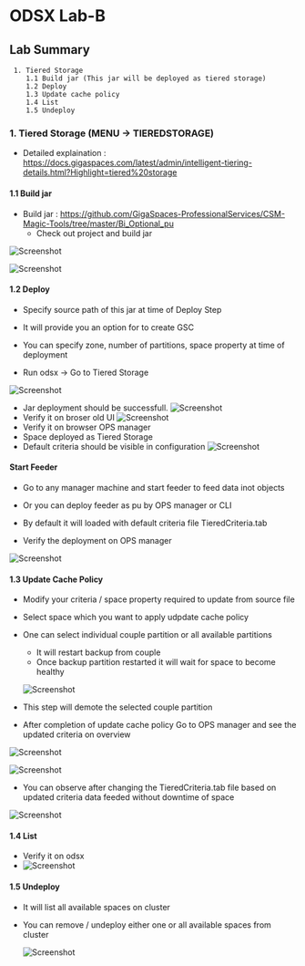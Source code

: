 # ODSX Lab-B

## Lab Summary
   
     1. Tiered Storage
        1.1 Build jar (This jar will be deployed as tiered storage)
        1.2 Deploy
        1.3 Update cache policy
        1.4 List
        1.5 Undeploy
        
### 1. Tiered Storage (MENU -> TIEREDSTORAGE)
    
   - Detailed explaination : https://docs.gigaspaces.com/latest/admin/intelligent-tiering-details.html?Highlight=tiered%20storage
    
#### 1.1 Build jar
    
- Build jar : https://github.com/GigaSpaces-ProfessionalServices/CSM-Magic-Tools/tree/master/Bi_Optional_pu  
  - Check out project and build jar

![Screenshot](./pictures/odsx_sox_tieredstorage_build1.png)

![Screenshot](./pictures/odsx_sox_tieredstorage_build2.png)

#### 1.2 Deploy
  - Specify source path of this jar at time of Deploy Step
  - It will provide you an option for to create GSC
  - You can specify zone, number of partitions, space property at time of deployment

 - Run odsx -> Go to Tiered Storage
 
 ![Screenshot](./pictures/odsx_sox_tieredstorage_install_1.png)
 - Jar deployment should be successfull. 
 ![Screenshot](./pictures/odsx_sox_tieredstorage_install_2.png)
 - Verify it on broser old UI
 ![Screenshot](./pictures/odsx_sox_tieredstorage_install_3.png)
 - Verify it on browser OPS manager
 - Space deployed as Tiered Storage
 - Default criteria should be visible in configuration
 ![Screenshot](./pictures/odsx_sox_tieredstorage_install_4.png) 

#### Start Feeder
 - Go to any manager machine and start feeder to feed data inot objects
 - Or you can deploy feeder as pu by OPS manager or CLI
 
 - By default it will loaded with default criteria file TieredCriteria.tab
 - Verify the deployment on OPS manager
 
  ![Screenshot](./pictures/odsx_sox_tieredstorage_feeder.png)  
 
 #### 1.3 Update Cache Policy
 
  - Modify your criteria / space property required to update from source file
  - Select space which you want to apply udpdate cache policy
  - One can select individual couple partition or all available partitions
    - It will restart backup from couple 
    - Once backup partition restarted it will wait for space to become healthy
 
     ![Screenshot](./pictures/odsx_sox_tieredstorage_criteria_updated.png)
     
     
 
  - This step will demote the selected couple partition
  - After completion of update cache policy Go to OPS manager and see the updated criteria on overview
     
   ![Screenshot](./pictures/odsx_sox_tieredstorage_updatepolicy.png)
   
   ![Screenshot](./pictures/odsx_sox_tieredstorage_updatepolicy_comp.png)
 
   - You can observe after changing the TieredCriteria.tab file based on updated criteria data feeded without downtime of space
 
   ![Screenshot](./pictures/odsx_sox_tieredstorage_updatepolicy_ui.png)
 
 #### 1.4 List
   - Verify it on odsx
   - ![Screenshot](./pictures/odsx_sox_tieredstorage_list.png)
  
 
 #### 1.5 Undeploy
 
 - It will list all available spaces on cluster
 - You can remove / undeploy either one or all available spaces from cluster 
 
     ![Screenshot](./pictures/odsx_sox_tieredstorage_undeploy.png)
 